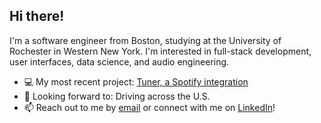 ## Hi there!

I'm a software engineer from Boston, studying at the University of Rochester in Western New York. I'm interested in full-stack development, user interfaces, data science, and audio engineering.

- 💻 My most recent project: [Tuner, a Spotify integration](https://tommygeiger.com/tuner)
- 🚙 Looking forward to: Driving across the U.S.
- 📫 Reach out to me by [email](%20tommyhawk21@gmail.com) or connect with me on [LinkedIn](https://www.linkedin.com/in/tommygeiger/)!
